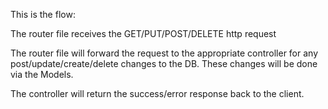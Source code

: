 This is the flow:

The router file receives the GET/PUT/POST/DELETE http request

The router file will forward the request to the appropriate controller for any post/update/create/delete changes to the DB. These changes will be done via the Models.

The controller will return the success/error response back to the client.